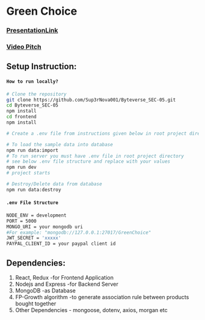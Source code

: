 # Green Choice 

### [PresentationLink](https://drive.google.com/file/d/1quoOOJ3zLQJc_RHI6C67-DyVl2oJyL0-/view?usp=share_link "Presentation Link")
### [Video Pitch](https://drive.google.com/file/d/1_mIzd4z1wuUxU4Hy3yN7VEWCWZ_7Dcsy/view?usp=sharing)


## Setup Instruction:
#### `How to run locally?`

```bash
# Clone the repository
git clone https://github.com/Sup3rNova001/Byteverse_SEC-05.git
cd Byteverse_SEC-05
npm install
cd frontend
npm install

# Create a .env file from instructions given below in root project directory

# To load the sample data into database
npm run data:import
# To run server you must have .env file in root project directory
# see below .env file structure and replace with your values
npm run dev
# project starts

# Destroy/Delete data from database
npm run data:destroy 

```

#### `.env File Structure`

```bash
NODE_ENV = development
PORT = 5000
MONGO_URI = your mongodb uri 
#For example: "mongodb://127.0.0.1:27017/GreenChoice"
JWT_SECRET = 'xxxxx'
PAYPAL_CLIENT_ID = your paypal client id 

```


## Dependencies:
1. React, Redux   -for Frontend Application
2. Nodejs and Express  -for Backend Server
3. MongoDB   -as Database
4. FP-Growth algorithm   -to generate association rule between products bought together
5. Other Dependencies - mongoose, dotenv, axios, morgan etc



